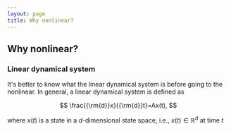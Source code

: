 ```yaml
---
layout: page
title: Why nonlinear?
---
```


## Why nonlinear?
### Linear dynamical system
It's better to know what the linear dynamical system is before going to the nonlinear. In general, a linear dynamical system is defined as

$$ \frac{{\rm{d}}x}{{\rm{d}}t}=Ax(t), $$

where $x(t)$ is a state in a $d$-dimensional state space, i.e., $x(t)\in\mathbb{R}^{d}$ at time $t$ 
